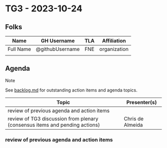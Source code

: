 # TG3 - 2023-10-24

## Folks

| Name      | GH Username     | TLA | Affiliation  |
| --------- | --------------- | --- | ------------ |
| Full Name | @githubUsername | FNE | organization |
|           |                 |     |              |

## Agenda

> [!NOTE]
> See [backlog.md](/meetings/notes/backlog.md) for outstanding action items and agenda topics.

| Topic                                                                        | Presenter(s)     |
| ---------------------------------------------------------------------------- | ---------------- |
| review of previous agenda and action items                                   |                  |
| review of TG3 discussion from plenary (consensus items and pending actions) | Chris de Almeida |

### review of previous agenda and action items
